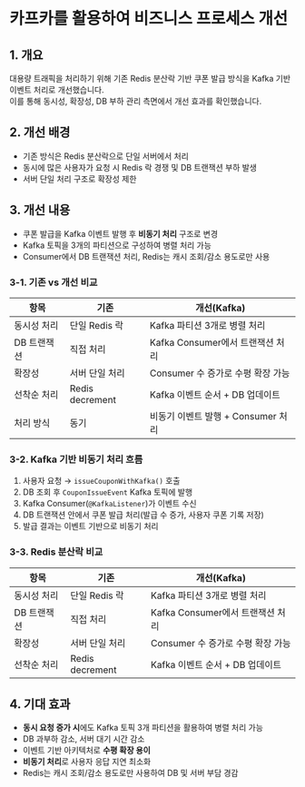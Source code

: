 # 카프카를 활용하여 비즈니스 프로세스 개선

## 1. 개요
대용량 트래픽을 처리하기 위해 기존 Redis 분산락 기반 쿠폰 발급 방식을 Kafka 기반 이벤트 처리로 개선했습니다.  
이를 통해 동시성, 확장성, DB 부하 관리 측면에서 개선 효과를 확인했습니다.

## 2. 개선 배경
- 기존 방식은 Redis 분산락으로 단일 서버에서 처리  
- 동시에 많은 사용자가 요청 시 Redis 락 경쟁 및 DB 트랜잭션 부하 발생  
- 서버 단일 처리 구조로 확장성 제한  

## 3. 개선 내용
- 쿠폰 발급을 Kafka 이벤트 발행 후 **비동기 처리** 구조로 변경  
- Kafka 토픽을 3개의 파티션으로 구성하여 병렬 처리 가능  
- Consumer에서 DB 트랜잭션 처리, Redis는 캐시 조회/감소 용도로만 사용  

### 3-1. 기존 vs 개선 비교

| 항목 | 기존 | 개선(Kafka) |
|------|------|-------------|
| 동시성 처리 | 단일 Redis 락 | Kafka 파티션 3개로 병렬 처리 |
| DB 트랜잭션 | 직접 처리 | Kafka Consumer에서 트랜잭션 처리 |
| 확장성 | 서버 단일 처리 | Consumer 수 증가로 수평 확장 가능 |
| 선착순 처리 | Redis decrement | Kafka 이벤트 순서 + DB 업데이트 |
| 처리 방식 | 동기 | 비동기 이벤트 발행 + Consumer 처리 |

### 3-2. Kafka 기반 비동기 처리 흐름
1. 사용자 요청 → `issueCouponWithKafka()` 호출  
2. DB 조회 후 `CouponIssueEvent` Kafka 토픽에 발행  
3. Kafka Consumer(`@KafkaListener`)가 이벤트 수신  
4. DB 트랜잭션 안에서 쿠폰 발급 처리(발급 수 증가, 사용자 쿠폰 기록 저장)  
5. 발급 결과는 이벤트 기반으로 비동기 처리  

### 3-3. Redis 분산락 비교

| 항목 | 기존 | 개선(Kafka) |
|------|------|-------------|
| 동시성 처리 | 단일 Redis 락 | Kafka 파티션 3개로 병렬 처리 |
| DB 트랜잭션 | 직접 처리 | Kafka Consumer에서 트랜잭션 처리 |
| 확장성 | 서버 단일 처리 | Consumer 수 증가로 수평 확장 가능 |
| 선착순 처리 | Redis decrement | Kafka 이벤트 순서 + DB 업데이트 |

## 4. 기대 효과
- **동시 요청 증가 시**에도 Kafka 토픽 3개 파티션을 활용하여 병렬 처리 가능  
- DB 과부하 감소, 서버 대기 시간 감소  
- 이벤트 기반 아키텍처로 **수평 확장 용이**  
- **비동기 처리**로 사용자 응답 지연 최소화  
- Redis는 캐시 조회/감소 용도로만 사용하여 DB 및 서버 부담 경감  

